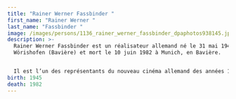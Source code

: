 ```yaml
---
title: "Rainer Werner Fassbinder "
first_name: "Rainer Werner "
last_name: "Fassbinder "
image: /images/persons/1136_rainer_werner_fassbinder_dpaphotos938145.jpg
description: >-
  Rainer Werner Fassbinder est un réalisateur allemand né le 31 mai 1945 à Bad
  Wörishofen (Bavière) et mort le 10 juin 1982 à Munich, en Bavière.


  Il est l’un des représentants du nouveau cinéma allemand des années 1960-1970. Il a été également acteur, auteur et metteur en scène de théâtre.
birth: 1945
death: 1982
---
```

